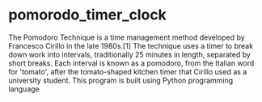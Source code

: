 # pomorodo_timer_clock
The Pomodoro Technique is a time management method developed by Francesco Cirillo in the late 1980s.[1] The technique uses a timer to break down work into intervals, traditionally 25 minutes in length, separated by short breaks. Each interval is known as a pomodoro, from the Italian word for 'tomato', after the tomato-shaped kitchen timer that Cirillo used as a university student. This program is built using Python programming language 
